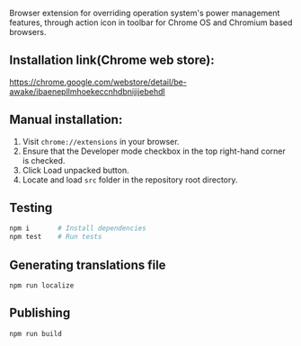 Browser extension for overriding operation system's power management features,
through action icon in toolbar for Chrome OS and Chromium based browsers.

## Installation link(Chrome web store):
https://chrome.google.com/webstore/detail/be-awake/ibaenepllmhoekeccnhdbnijijebehdl

## Manual installation:
1. Visit `chrome://extensions` in your browser.
1. Ensure that the Developer mode checkbox in the top right-hand corner is checked.
1. Click Load unpacked button.
1. Locate and load `src` folder in the repository root directory.

## Testing

```sh
npm i       # Install dependencies
npm test    # Run tests
```

## Generating translations file

```
npm run localize
```

## Publishing

```
npm run build
```
